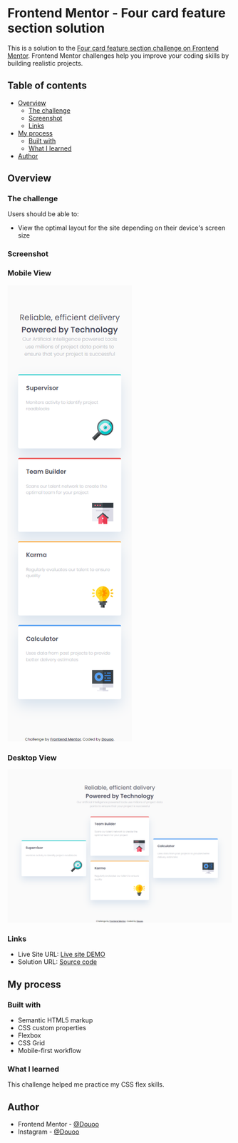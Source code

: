# Frontend Mentor - Four card feature section solution

This is a solution to the [Four card feature section challenge on Frontend Mentor](https://www.frontendmentor.io/challenges/four-card-feature-section-weK1eFYK). Frontend Mentor challenges help you improve your coding skills by building realistic projects. 

## Table of contents

- [Overview](#overview)
  - [The challenge](#the-challenge)
  - [Screenshot](#screenshot)
  - [Links](#links)
- [My process](#my-process)
  - [Built with](#built-with)
  - [What I learned](#what-i-learned)
- [Author](#author)

## Overview

### The challenge

Users should be able to:

- View the optimal layout for the site depending on their device's screen size

### Screenshot

<h3>Mobile View</h3>

![](mobile_preview.png)

<h3>Desktop View</h3>

![](desktop_preview.png)

### Links

- Live Site URL: [Live site DEMO](https://douoo.github.io/frontendmentor_challenges/four-card-feature-section-master/)
- Solution URL: [Source code](https://github.com/Douoo/frontendmentor_challenges/tree/main/four-card-feature-section-master)


## My process

### Built with

- Semantic HTML5 markup
- CSS custom properties
- Flexbox
- CSS Grid
- Mobile-first workflow

### What I learned

This challenge helped me practice my CSS flex skills.


## Author

- Frontend Mentor - [@Douoo](https://www.frontendmentor.io/profile/douoo)
- Instagram - [@Douoo](https://www.instagram.com/douooo/)
